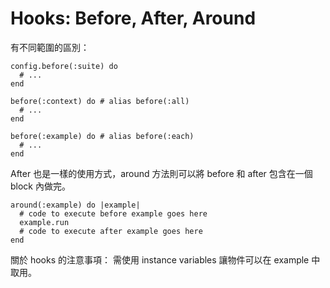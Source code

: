 # Hooks: Before, After, Around

有不同範圍的區別：

```
config.before(:suite) do
  # ...
end

before(:context) do # alias before(:all)
  # ...
end

before(:example) do # alias before(:each)
  # ...
end
```

After 也是一樣的使用方式，around 方法則可以將 before 和 after 包含在一個 block 內做完。

```
around(:example) do |example|
  # code to execute before example goes here
  example.run
  # code to execute after example goes here
end
```

關於 hooks 的注意事項：
需使用 instance variables 讓物件可以在 example 中取用。

